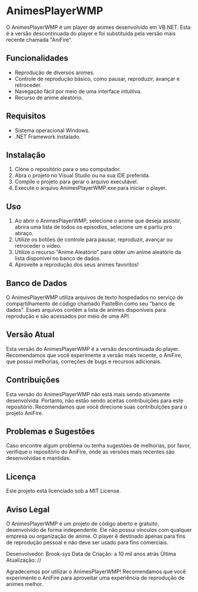 # AnimesPlayerWMP
O AnimesPlayerWMP é um player de animes desenvolvido em VB.NET. Esta é a versão descontinuada do player e foi substituída pela versão mais recente chamada "AniFire".

## Funcionalidades
- Reprodução de diversos animes.
- Controle de reprodução básico, como pausar, reproduzir, avançar e retroceder.
- Navegação fácil por meio de uma interface intuitiva.
- Recurso de anime aleatório.

## Requisitos
- Sistema operacional Windows.
- .NET Framework instalado.

## Instalação
1. Clone o repositório para o seu computador.
2. Abra o projeto no Visual Studio ou na sua IDE preferida.
3. Compile o projeto para gerar o arquivo executável.
4. Execute o arquivo AnimesPlayerWMP.exe para iniciar o player.

## Uso
1. Ao abrir o AnimesPlayerWMP, selecione o anime que deseja assistir, abrira uma lista de todos os episodios, selecione um e partiu pro abraço.
2. Utilize os botões de controle para pausar, reproduzir, avançar ou retroceder o vídeo.
3. Utilize o recurso "Anime Aleatório" para obter um anime aleatório da lista disponível no banco de dados.
4. Aproveite a reprodução dos seus animes favoritos!
## Banco de Dados
O AnimesPlayerWMP utiliza arquivos de texto hospedados no serviço de compartilhamento de código chamado PasteBin como seu "banco de dados". Esses arquivos contêm a lista de animes disponíveis para reprodução e são acessados por meio de uma API.

## Versão Atual
Esta versão do AnimesPlayerWMP é a versão descontinuada do player. Recomendamos que você experimente a versão mais recente, o AniFire, que possui melhorias, correções de bugs e recursos adicionais.

## Contribuições
Esta versão do AnimesPlayerWMP não está mais sendo ativamente desenvolvida. Portanto, não estão sendo aceitas contribuições para este repositório. Recomendamos que você direcione suas contribuições para o projeto AniFire.

## Problemas e Sugestões
Caso encontre algum problema ou tenha sugestões de melhorias, por favor, verifique o repositório do AniFire, onde as versões mais recentes são desenvolvidas e mantidas.

## Licença
Este projeto está licenciado sob a MIT License.

## Aviso Legal
O AnimesPlayerWMP é um projeto de código aberto e gratuito, desenvolvido de forma independente. Ele não possui vínculos com qualquer empresa ou organização de anime. O player é destinado apenas para fins de reprodução pessoal e não deve ser usado para fins comerciais.

Desenvolvedor: Brook-sys
Data de Criação: a 10 mil anos atrás
Última Atualização: //

Agradecemos por utilizar o AnimesPlayerWMP! Recomendamos que você experimente o AniFire para aproveitar uma experiência de reprodução de animes melhor.
